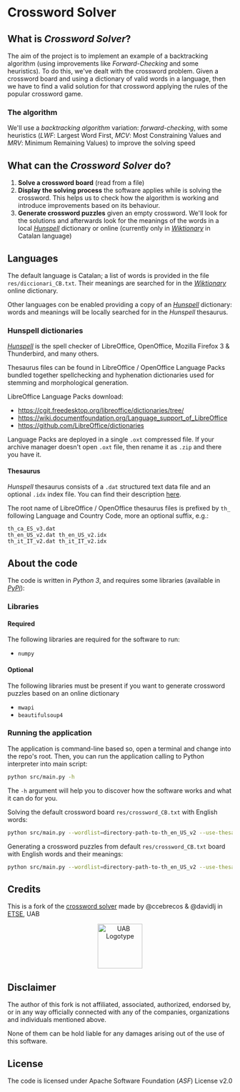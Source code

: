# Crossword Solver
## What is _Crossword Solver_?
The aim of the project is to implement an example of a backtracking algorithm (using improvements like _Forward-Checking_ and some heuristics). To do this, we've dealt with the crossword problem. Given a crossword board and using a dictionary of valid words in a language, then we have to find a valid solution for that crossword applying the rules of the popular crossword game.

### The algorithm
We'll use a *backtracking algorithm* variation: *forward-checking*, with some heuristics (_LWF_: Largest Word First, _MCV_: Most Constraining Values and _MRV_: Minimum Remaining Values) to improve the solving speed

## What can the _Crossword Solver_ do?
1. **Solve a crossword board** (read from a file)
2. **Display the solving process** the software applies while is solving the crossword. This helps us to check how the algorithm is working and introduce improvements based on its behaviour.
3. **Generate crossword puzzles** given an empty crossword. We'll look for the solutions and afterwards look for the meanings of the words in a local [_Hunspell_](http://hunspell.github.io/) dictionary or online (currently only in [_Wiktionary_](https://www.wiktionary.org/)
in Catalan language)

## Languages
The default language is Catalan; a list of words is provided in the file
`res/diccionari_CB.txt`. Their meanings are searched for in the
[_Wiktionary_](https://www.wiktionary.org/) online dictionary.

Other languages con be enabled providing a copy of an [_Hunspell_](http://hunspell.github.io/)
dictionary: words and meanings will be locally searched for in the _Hunspell_ thesaurus.

### Hunspell dictionaries
[_Hunspell_](http://hunspell.github.io/) is the spell checker of LibreOffice,
OpenOffice, Mozilla Firefox 3 & Thunderbird, and many others.

Thesaurus files can be found in LibreOffice / OpenOffice Language Packs
bundled together spellchecking and hyphenation dictionaries used for stemming
and morphological generation.

LibreOffice Language Packs download:
- https://cgit.freedesktop.org/libreoffice/dictionaries/tree/
- https://wiki.documentfoundation.org/Language_support_of_LibreOffice
- https://github.com/LibreOffice/dictionaries

Language Packs are deployed in a single `.oxt` compressed file.
If your archive manager doesn't open `.oxt` file, then rename it as `.zip`
and there you have it.

#### Thesaurus
_Hunspell_ thesaurus consists of a `.dat` structured text data file
and an optional `.idx` index file. You can find their description
[here](https://github.com/hunspell/mythes/blob/master/data_layout.txt).

The root name of LibreOffice / OpenOffice thesaurus files is prefixed by `th_`
following Language and Country Code, more an optional suffix, e.g.:
```
th_ca_ES_v3.dat
th_en_US_v2.dat th_en_US_v2.idx
th_it_IT_v2.dat th_it_IT_v2.idx
```

## About the code
The code is written in _Python 3_, and requires some libraries (available in [_PyPi_](https://pypi.python.org/pypi)):

### Libraries
#### Required
The following libraries are required for the software to run:
 - `numpy`

#### Optional
The following libraries must be present if you want to generate crossword puzzles based on an online dictionary
 - `mwapi`
 - `beautifulsoup4`

### Running the application
The application is command-line based so, open a terminal and change into the repo's root. Then, you can run the application calling to Python interpreter into main script:
```bash
python src/main.py -h
```
The `-h` argument will help you to discover how the software works and what it can do for you.

Solving the default crossword board `res/crossword_CB.txt` with English words:
```bash
python src/main.py --wordlist=directory-path-to-th_en_US_v2 --use-thesaurus
```

Generating a crossword puzzles from default `res/crossword_CB.txt` board
with English words and their meanings:
```bash
python src/main.py --wordlist=directory-path-to-th_en_US_v2 --use-thesaurus --play
```

## Credits
This is a fork of the [crossword solver](https://github.com/uab-projects/crossword)
made by @ccebrecos & @davidlj in [ETSE](https://uab.cat/enginyeria), UAB
<center><img src="http://www.uab.cat/doc/logo-UAB.png" width="100" alt="UAB Logotype"></center>

## Disclaimer
The author of this fork is not affiliated, associated, authorized,
endorsed by, or in any way officially connected with any of the companies,
organizations and individuals mentioned above.

None of them can be hold liable for any damages arising out of the use
of this software.

## License
The code is licensed under Apache Software Foundation (_ASF_) License v2.0
